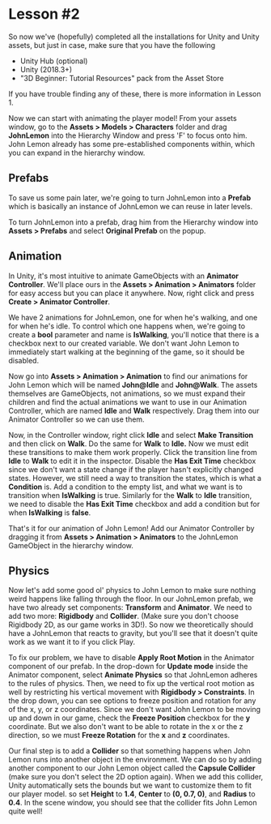 # Lesson #2

So now we've (hopefully) completed all the installations for Unity and Unity assets, but just in case, make sure that you have the following

- Unity Hub (optional)
- Unity (2018.3+)
- "3D Beginner: Tutorial Resources" pack from the Asset Store

If you have trouble finding any of these, there is more information in Lesson 1.

Now we can start with animating the player model! From your assets window, go to the __Assets > Models > Characters__ folder and drag __JohnLemon__ into the Hierarchy Window and press 'F' to focus onto him. John Lemon already has some pre-established components within, which you can expand in the hierarchy window.

## Prefabs

To save us some pain later, we're going to turn JohnLemon into a __Prefab__ which is basically an instance of JohnLemon we can reuse in later levels.

To turn JohnLemon into a prefab, drag him from the Hierarchy window into __Assets > Prefabs__ and select __Original Prefab__ on the popup.

## Animation

In Unity, it's most intuitive to animate GameObjects with an __Animator Controller__. We'll place ours in the __Assets > Animation > Animators__ folder for easy access but you can place it anywhere. Now, right click and press __Create > Animator Controller__.

We have 2 animations for JohnLemon, one for when he's walking, and one for when he's idle. To control which one happens when, we're going to create a __bool__ parameter and name is __IsWalking__, you'll notice that there is a checkbox next to our created variable. We don't want John Lemon to immediately start walking at the beginning of the game, so it should be disabled.

Now go into __Assets > Animation > Animation__ to find our animations for John Lemon which will be named __John@Idle__ and __John@Walk__. The assets themselves are GameObjects, not animations, so we must expand their children and find the actual animations we want to use in our Animation Controller, which are named __Idle__ and __Walk__ respectively. Drag them into our Animator Controller so we can use them.

Now, in the Controller window, right click __Idle__ and select __Make Transition__ and then click on __Walk__. Do the same for __Walk__ to __Idle.__ Now we must edit these transitions to make them work properly. Click the transition line from __Idle__ to __Walk__ to edit it in the inspector. Disable the __Has Exit Time__ checkbox since we don't want a state change if the player hasn't explicitly changed states. However, we still need a way to transition the states, which is what a __Condition__ is. Add a condition to the empty list, and what we want is to transition when __IsWalking__ is true.
Similarly for the __Walk__ to __Idle__ transition, we need to disable the __Has Exit Time__ checkbox and add a condition but for when __IsWalking__ is __false__.

That's it for our animation of John Lemon! Add our Animator Controller by dragging it from __Assets > Animation > Animators__ to the JohnLemon GameObject in the hierarchy window.

## Physics

Now let's add some good ol' physics to John Lemon to make sure nothing weird happens like falling through the floor. In our JohnLemon prefab, we have two already set components: __Transform__ and __Animator__. We need to add two more: __Rigidbody__ and __Collider__. (Make sure you don't choose Rigidbody 2D, as our game works in 3D!). So now we theoretically should have a JohnLemon that reacts to gravity, but you'll see that it doesn't quite work as we want it to if you click Play.

To fix our problem, we have to disable __Apply Root Motion__ in the Animator component of our prefab. In the drop-down for __Update mode__ inside the Animator component, select __Animate Physics__ so that JohnLemon adheres to the rules of physics. Then, we need to fix up the vertical root motion as well by restricting his vertical movement with __Rigidbody > Constraints__. In the drop down, you can see options to freeze position and rotation for any of the x, y, or z coordinates. Since we don't want John Lemon to be moving up and down in our game, check the __Freeze Position__ checkbox for the __y__ coordinate. But we also don't want to be able to rotate in the x or the z direction, so we must __Freeze Rotation__ for the __x__ and __z__ coordinates.

Our final step is to add a __Collider__ so that something happens when John Lemon runs into another object in the environment. We can do so by adding another component to our John Lemon object called the __Capsule Collider__ (make sure you don't select the 2D option again). When we add this collider, Unity automatically sets the bounds but we want to customize them to fit our player model. so set __Height__ to __1.4__, __Center__ to __(0, 0.7, 0)__, and __Radius__ to __0.4__. In the scene window, you should see that the collider fits John Lemon quite well!
